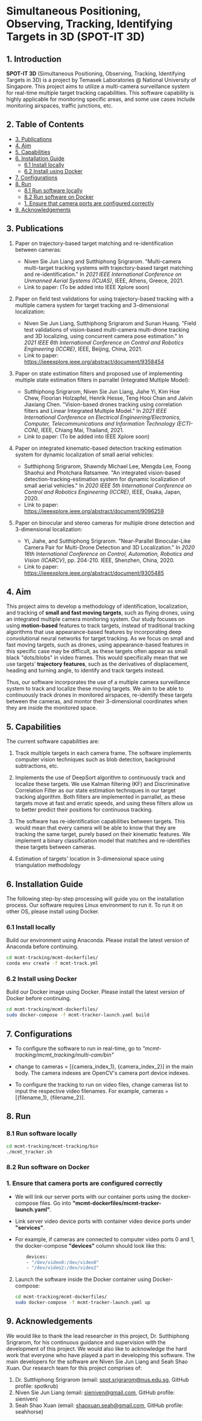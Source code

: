 # Simultaneous Positioning, Observing, Tracking, Identifying Targets in 3D (SPOT-IT 3D)

## 1. Introduction

**SPOT-IT 3D** (Simultaneous Positioning, Observing, Tracking, Identifying Targets in 3D) is a project by Temasek Laboratories @ National University of Singapore. This project aims to utilize a multi-camera surveillance system for real-time multiple target tracking capabilities. This software capability is highly applicable for monitoring specific areas, and some use cases include monitoring airspaces, traffic junctions, etc.


## 2. Table of Contents

- [3. Publications](#3-publications)
- [4. Aim](#4-aim)
- [5. Capabilities](#5-capabilities)
- [6. Installation Guide](#6-installation-guide)
  * [6.1 Install locally](#61-install-locally)
  * [6.2 Install using Docker](#62-install-using-docker)
- [7. Configurations](#7-configurations)
- [8. Run](#8-run)
  * [8.1 Run software locally](#81-run-software-locally)
  * [8.2 Run software on Docker](#82-run-software-on-docker)
  * [1. Ensure that camera ports are configured correctly](#1-ensure-that-camera-ports-are-configured-correctly)
- [9. Acknowledgements](#9-acknowledgements)


## 3. Publications

1. Paper on trajectory-based target matching and re-identification between cameras:
	* Niven Sie Jun Liang and Sutthiphong Srigrarom. "Multi-camera multi-target tracking systems with trajectory-based target matching and re-identification." In *2021 IEEE International Conference on Unmanned Aerial Systems (ICUAS)*, IEEE, Athens, Greece, 2021.
	* Link to paper: (To be added into IEEE Xplore soon)

2. Paper on field test validations for using trajectory-based tracking with a multiple camera system for target tracking and 3-dimensional localization:
	* Niven Sie Jun Liang, Sutthiphong Srigrarom and Sunan Huang. "Field test validations of vision-based multi-camera multi-drone tracking and 3D localizing, using concurrent camera pose estimation." In *2021 IEEE 6th International Conference on Control and Robotics Engineering (ICCRE)*, IEEE, Beijing, China, 2021.
	* Link to paper: https://ieeexplore.ieee.org/abstract/document/9358454

3. Paper on state estimation filters and proposed use of implementing multiple state estimation filters in parrallel (Integrated Multiple Model):
	* Sutthiphong Srigrarom, Niven Sie Jun Liang, Jiahe Yi, Kim Hoe Chew, Floorian Holzapfel, Henrik Hesse, Teng Hooi Chan and Jalvin Jiaxiang Chen. "Vision-based drones tracking using correlation filters and Linear Integrated Multiple Model." In *2021 IEEE International Conference on Electrical Engineering/Electronics, Computer, Telecommunications and Information Technology (ECTI-CON)*, IEEE, Chiang Mai, Thailand, 2021.
	* Link to paper: (To be added into IEEE Xplore soon)

4. Paper on integrated kinematic-based detection tracking estimation system for dynamic localization of small aerial vehicles:
	* Sutthiphong Srigrarom, Shawndy Michael Lee, Mengda Lee, Foong Shaohui and Photchara Ratsamee. "An integrated vision-based detection-tracking-estimation system for dynamic localization of small aerial vehicles." In *2020 IEEE 5th International Conference on Control and Robotics Engineering (ICCRE)*, IEEE, Osaka, Japan, 2020.
	* Link to paper: https://ieeexplore.ieee.org/abstract/document/9096259

5. Paper on binocular and stereo cameras for multiple drone detection and 3-dimensional localization:
	* Yi, Jiahe, and Sutthiphong Srigrarom. "Near-Parallel Binocular-Like Camera Pair for Multi-Drone Detection and 3D Localization." In *2020 16th International Conference on Control, Automation, Robotics and Vision (ICARCV)*, pp. 204-210. IEEE, Shenzhen, China, 2020.
	* Link to paper: https://ieeexplore.ieee.org/abstract/document/9305485


## 4. Aim

This project aims to develop a methodology of identification, localization, and tracking of **small and fast moving targets**, such as flying drones, using an integrated multiple camera monitoring system. Our study focuses on using **motion-based** features to track targets, instead of traditional tracking algorithms that use appearance-based features by incorporating deep convolutional neural networks for target tracking. As we focus on small and fast moving targets, such as drones, using appearance-based features in this specific case may be difficult, as these targets often appear as small black "dots/blobs" in video frames. This would specifically mean that we use targets’ **trajectory features**, such as the derivatives of displacement, heading and turning angle, to identify and track targets instead.

Thus, our software incorporates the use of a multiple camera surveillance system to track and localize these moving targets. We aim to be able to continuously track drones in monitored airspaces, re-identify these targets between the cameras, and montor their 3-dimensional coordinates when they are inside the monitored space. 


## 5. Capabilities

The current software capabilities are:

1. Track multiple targets in each camera frame. The software implements computer vision techniques such as blob detection, background subtractions, etc. 

2. Implements the use of DeepSort algorithm to continuously track and localize these targets. We use Kalman filtering (KF) and Discriminative Correlation Filter as our state estimation techniques in our target tracking algorithm. Both filters are implemented in parrallel, as these targets move at fast and erratic speeds, and using these filters allow us to better predict their positions for continuous tracking.

3. The software has re-identification capabilities between targets. This would mean that every camera will be able to know that they are tracking the same target, purely based on their kinematic features. We implement a binary classification model that matches and re-identifies these targets between cameras.

4. Estimation of targets' location in 3-dimensional space using triangulation methodology


## 6. Installation Guide

The following step-by-step processing will guide you on the installation process. Our software requires Linux environment to run it. To run it on other OS, please install using Docker.

### 6.1 Install locally

Build our environment using Anaconda. Please install the latest version of Anaconda before continuing.

``` bash
cd mcmt-tracking/mcmt-dockerfiles/
conda env create -f mcmt-track.yml
```

### 6.2 Install using Docker

Build our Docker image using Docker. Please install the latest version of Docker before continuing.

``` bash
cd mcmt-tracking/mcmt-dockerfiles/
sudo docker-compose -f mcmt-tracker-launch.yaml build
```

## 7. Configurations

* To configure the software to run in real-time, go to *"mcmt-tracking/mcmt_tracking/multi-cam/bin"* 
* change to cameras = [{camera_index_1}, {camera_index_2}] in the main body. The camera indexes are OpenCV's camera port device indexes. 

* To configure the tracking to run on video files, change cameras list to input the respective video filenames. For example, cameras = [{filename_1}, {filename_2}].


## 8. Run

### 8.1 Run software locally

``` bash
cd mcmt-tracking/mcmt-tracking/bin
./mcmt_tracker.sh
```

### 8.2 Run software on Docker

### 1. Ensure that camera ports are configured correctly

* We will link our server ports with our container ports using the docker-compose files. Go into **"mcmt-dockerfiles/mcmt-tracker-launch.yaml"**.
* Link server video device ports with container video device ports under **"services"**.
* For example, if cameras are connected to computer video ports 0 and 1, the docker-compose **"devices"** column should look like this:
	
	``` bash 
		devices:
		- "/dev/video0:/dev/video0"
		- "/dev/video2:/dev/video2"
	```
2. Launch the software inside the Docker container using Docker-compose:

	``` bash
	cd mcmt-tracking/mcmt-dockerfiles/
	sudo docker-compose -f mcmt-tracker-launch.yaml up
	```


## 9. Acknowledgements

We would like to thank the lead researcher in this project, Dr. Sutthiphong Srigrarom, for his continuous guidance and supervision with the development of this project. We would also like to acknowledge the hard work that everyone who have played a part in developing this software. The main developers for the software are Niven Sie Jun Liang and Seah Shao Xuan. Our research team for this project comprises of:

1. Dr. Sutthiphong Srigrarom (email: spot.srigrarom@nus.edu.sg, GitHub profile: spotkrub)
2. Niven Sie Jun Liang (email: sieniven@gmail.com, GitHub profile: sieniven)
3. Seah Shao Xuan (email: shaoxuan.seah@gmail.com, GitHub profile: seahhorse)